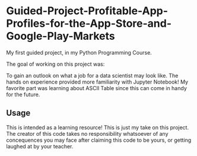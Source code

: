 # Guided-Project-Profitable-App-Profiles-for-the-App-Store-and-Google-Play-Markets
My first guided project, in my Python Programming Course. 

The goal of working on this project was:

To gain an outlook on what a job for a data scientist may look like. The hands on experience
provided more familiarity with Jupyter Notebook! My favorite part was learning about ASCII Table
since this can come in handy for the future.

## Usage
This is intended as a learning resource! This is just my take on this project. The creator of this code takes no responsibility whatsoever of any concequences you may face after claiming this code to be yours, or getting laughed at by your teacher. 

